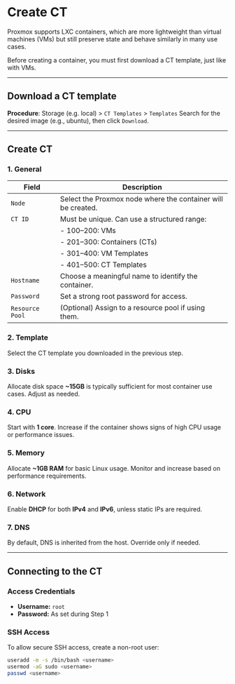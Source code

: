 # Create CT

Proxmox supports LXC containers, which are more lightweight than virtual machines (VMs) but still preserve state and behave similarly in many use cases.

Before creating a container, you must first download a CT template, just like with VMs.

---

## Download a CT template

**Procedure**: Storage (e.g. local) > `CT Templates` > `Templates`
Search for the desired image (e.g., ubuntu), then click `Download`.

---

## Create CT

### 1. General


| **Field**         | **Description**                                                                 |
|------------------|----------------------------------------------------------------------------------|
| `Node`           | Select the Proxmox node where the container will be created.                    |
| `CT ID`          | Must be unique. Can use a structured range:                                         |
|                  | - 100–200: VMs                                                                  |
|                  | - 201–300: Containers (CTs)                                                     |
|                  | - 301–400: VM Templates                                                         |
|                  | - 401–500: CT Templates                                                         |
| `Hostname`       | Choose a meaningful name to identify the container.                             |
| `Password`       | Set a strong root password for access.                                          |
| `Resource Pool`  | (Optional) Assign to a resource pool if using them.                             |

### 2. Template

Select the CT template you downloaded in the previous step.


### 3. Disks

Allocate disk space **~15GB** is typically sufficient for most container use cases. 
Adjust as needed.

### 4. CPU

Start with **1 core**. 
Increase if the container shows signs of high CPU usage or performance issues.

### 5. Memory

Allocate **~1GB RAM** for basic Linux usage. 
Monitor and increase based on performance requirements.

### 6. Network

Enable **DHCP** for both **IPv4** and **IPv6**, unless static IPs are required.

### 7. DNS

By default, DNS is inherited from the host. Override only if needed.

---

## Connecting to the CT

### Access Credentials

- **Username:** `root`  
- **Password:** As set during Step 1

### SSH Access

To allow secure SSH access, create a non-root user:

```bash
useradd -m -s /bin/bash <username>
usermod -aG sudo <username>
passwd <username>
```
